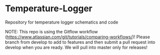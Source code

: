 # Temperature-Logger
Repository for temperature logger schematics and code

NOTE: This repo is using the Gitflow workflow (https://www.atlassian.com/git/tutorials/comparing-workflows/)! Please branch from develop to add to features and then submit a pull request into develop when you are ready. We will pull into master only for releases!
